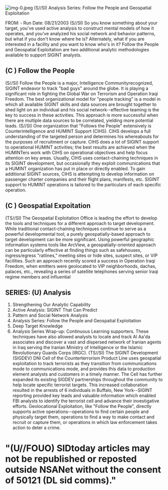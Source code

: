 ![img-0.jpeg](img-0.jpeg)
(S//SI) Analysis Series: Follow the People and Geospatial Exploitation

FROM: $\square$
Run Date: 08/21/2003
(S//SI) So you know something about your target, you've used active analysis to construct mental models of how it operates, and you've analyzed his social network and behavior patterns, but what if you don't know where he is? Alternately, what if you are interested in a facility and you want to know who's in it? Follow the People and Geospatial Exploitation are two additional analytic methodologies available to support SIGINT analysts.

## (C ) Follow the People

(S//SI) Follow the People is a major, Intelligence Communityrecognized, SIGINT endeavor to track "bad guys" around the globe. It is playing a significant role in fighting the Global War on Terrorism and Operation Iraqi Freedom. The best organizational model for "people tracking" is a model in which all available SIGINT skills and data sources are brought together to shed light on an individual and his social network--effective teaming is the key to success in these activities. This approach is more successful when there are multiple data sources to be correlated, yielding more potential leads.
(S//SI) One organization that "Follows the People" extensively is Counterintelligence and HUMINT Support (CIHS). CIHS develops a full understanding of the targeted person and determines his whereabouts for the purposes of recruitment or capture. CIHS does a lot of SIGINT support to operational HUMINT activities; the best results are achieved when the HUMINTers work with CIHS on operational objectives and help focus attention on key areas. Usually, CIHS uses contact-chaining techniques in its SIGINT development, but occasionally they exploit communications that a HUMINT organization has put in place or directly enabled. To gain additional SIGINT sources, CIHS is attempting to develop information on passenger charter companies and their flight plans, manifests, etc. SIGINT support to HUMINT operations is tailored to the particulars of each specific operation.

## (C ) Geospatial Expoitation

(TS//SI) The Geospatial Exploitation Office is leading the effort to develop the tools and techniques for a different approach to target development. While traditional contact-chaining techniques continue to serve as a powerful developmental tool, a purely geospatially-based approach to target development can be more significant. Using powerful geographic information systems tools like ArcView, a geospatially-oriented approach can be particularly effective at finding things such as safehouses, ingress/egress "ratlines," meeting sites or hide sites, suspect sites, or VIP facilities. Such an approach recently scored a success in Operation Iraqi Freedom, when emitters were geolocated to VIP neighborhoods, dachas, palaces, etc., revealing a series of satellite telephones serving senior Iraqi regime members and influential

## SERIES: (U) Analysis

1. Strengthening Our Analytic Capability
2. Active Analysis: SIGINT That Can Predict
3. Pattern and Social Network Analysis
4. Analysis Series: Follow the People and Geospatial Exploitation
5. Deep Target Knowledge
6. Analysis Series Wrap-up: Continuous Learning
supporters. These techniques have also allowed analysts to locate and track Al Aa'da associates and discover a vast and dispersed network of Iranian agents in Iraq serving the Iranian Ministry of Intelligence or the Islamic Revolutionary Guards Corps (IRGC).
(TS//SI) The SIGINT Development (SIGDEV) DNI Cell of the Counterterrorism Product Line uses geospatial exploitation to track terrorists as they transition from communications mode to communications mode, and provides this data to production element analysts and customers in a timely manner. The Cell has further expanded its existing SIGDEV partnerships throughout the community to help locate specific terrorist targets. This increased collaboration resulted in the arrests of 6 individuals in Buffalo, New York--SIGINT reporting provided key leads and valuable information which enabled FBI analysts to identify the terrorist cell and advance their investigative efforts. Geolocational Exploitation, like "Follow the People", directly supports active operations--operations to find certain people and physically target them, operations to find a way to make contact and recruit or capture them, or operations in which law enforcement takes action to deter a crime.

# "(U//FOUO) SIDtoday articles may not be republished or reposted outside NSANet without the consent of $\mathbf{5 0 1 2 1}$ (DL sid comms)."
